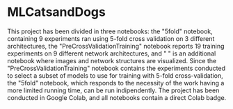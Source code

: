 # MLCatsandDogs

This project has been divided in three notebooks: the "5fold" notebook, containing 9 experiments ran using 5-fold cross validation on 3 different architectures, the "PreCrossValidationTraining" notebook reports 19 training experiments on 9 different network architectures, and " " is an additional notebook where images and network structures are visualized. Since the "PreCrossValidationTraining" notebook contains the experiments conducted to select a subset of models to use for training with 5-fold cross-validation, the "5fold" notebook, which responds to the necessity of the work having a more limited running time, can be run indipendently. The project has been conducted in Google Colab, and all notebooks contain a direct Colab badge.





